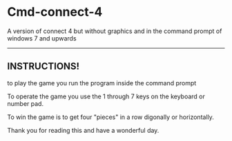 # Cmd-connect-4
A version of connect 4 but without graphics and in the command prompt of windows 7
and upwards

 -------------
 INSTRUCTIONS!
 -------------
to play the game you run the program inside the command prompt 

To operate the game you use the 1 through 7 keys on the keyboard or number pad.

To win the game is to get four "pieces" in a row digonally or horizontally.

Thank you for reading this and have a wonderful day.
